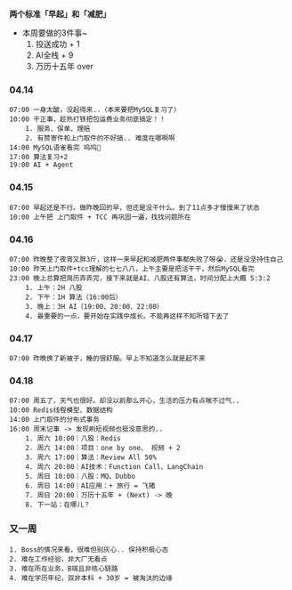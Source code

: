 
**两个标准「早起」和「减肥」**

-  本周要做的3件事~
	1. 投送成功 + 1
	2. AI全栈 + 9
	3. 万历十五年 over

### 04.14

	07:00 一身太酸，没起得来..（本来要把MySQL复习了）
	10:00 干正事，趁热打铁把包运费业务彻底搞定！！
		1. 服务、保单、理赔
		2. 有赞寄件和上门取件的不好搞.. 难度在哪啊啊
	14:00 MySQL语雀看完 呜呜🥹
	17:00 算法复习+2
	19:00 AI + Agent


### 04.15

	07:00 早起还是不行。做昨晚回的早，但还是没干什么。到了11点多才慢慢来了状态
	10:00 上午把 上门取件 + TCC 再巩固一遍，找找问题所在


### 04.16

	07:00 昨晚整了夜宵又胖3斤，这样一来早起和减肥两件事都失败了呀😭，还是没坚持住自己
	10:00 昨天上门取件+tcc理解的七七八八，上午主要是把活干干，然后MySQL看完
	23:00 晚上总算把简历弄弄完，接下来就是AI、八股还有算法，时间分配上大概 5:3:2 
		1. 上午：2H 八股
		2. 下午：1H 算法（16:00后）
		3. 晚上：3H AI（19:00、20:00、22:00）
		4. 最重要的一点，要开始在实践中成长。不能再这样不知所错下去了


### 04.17

	07:00 昨晚换了新被子，睡的很舒服。早上不知道怎么就是起不来

### 04.18

	07:00 周五了，天气也很好。却没以前那么开心，生活的压力有点喘不过气..
	10:00 Redis线程模型、数据结构
	14:00 上门取件的分布式事务
	16:00 周末记事 -> 发现刷短视频也挺没意思的..
		1. 周六 10:00｜八股：Redis
		2. 周六 14:00｜项目：one by one、 视频 + 2 
		3. 周六 17:00｜算法：Review All 50%
		4. 周六 20:00｜AI技术：Function Call、LangChain 
		5. 周日 10:00｜八股：MQ、Dubbo
		6. 周日 14:00｜AI应用：+ 旅行 = 飞猪
		7. 周日 20:00｜万历十五年 + (Next) -> 晚
		8. 下一站：在哪儿？


### 又一周

	1. Boss的情况来看，很难但别灰心.. 保持积极心态
	2. 难在工作经验，非大厂无看点
	3. 难在所在业务，B端且非核心链路
	4. 难在学历年纪，双非本科 + 30岁 = 被淘汰的边缘